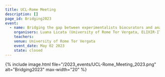 ```yaml
---
title: UCL-Rome Meeting
description: []
page_id: Bridging2023
event:
  - name: Bridging the gap between experimentalists biocurators and analysis tool providers.
    organisers: Luana Licata (University of Rome Tor Vergata, ELIXIR-IT) Ruth Lovering University College of London, UCL, UK
    teachers: 
    venue: University of Rome Tor Vergata
    event_date: May 02 2023 
    state: closed
---
```


{% include image.html file="/2023_events/UCL-Rome_Meeting_2023.png"  alt="Bridging2023" max-width="20" %}
